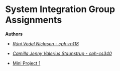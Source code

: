 # System Integration Group Assignments
**Authors**  
- _[Rúni Vedel Niclasen - cph-rn118](https://github.com/Runi-VN)_
- _[Camilla Jenny Valerius Staunstrup - cph-cs340](https://github.com/Castau)_

- [Mini Project 1](https://github.com/Hold-Krykke-BA/System_Integration/tree/main/MiniProject1_)
